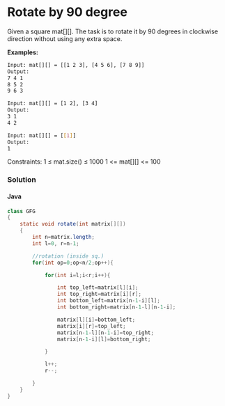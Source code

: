 # Rotate by 90 degree

Given a square mat[][]. The task is to rotate it by 90 degrees in clockwise direction without using any extra space.

**Examples:**

```bash
Input: mat[][] = [[1 2 3], [4 5 6], [7 8 9]]
Output:
7 4 1
8 5 2
9 6 3
```

```bash
Input: mat[][] = [1 2], [3 4]
Output:
3 1
4 2
```

```bash
Input: mat[][] = [[1]]
Output:
1
```

Constraints:
1 ≤ mat.size() ≤ 1000
1 <= mat[][] <= 100

### Solution

#### Java

```java
class GFG
{
    static void rotate(int matrix[][])
    {
        int n=matrix.length;
        int l=0, r=n-1;

        //rotation (inside sq.)
        for(int op=0;op<n/2;op++){

            for(int i=l;i<r;i++){

                int top_left=matrix[l][i];
                int top_right=matrix[i][r];
                int bottom_left=matrix[n-1-i][l];
                int bottom_right=matrix[n-1-l][n-1-i];

                matrix[l][i]=bottom_left;
                matrix[i][r]=top_left;
                matrix[n-1-l][n-1-i]=top_right;
                matrix[n-1-i][l]=bottom_right;

            }

            l++;
            r--;

        }
    }
}
```
